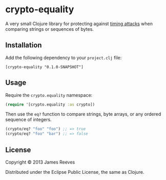 # crypto-equality

A very small Clojure library for protecting against
[timing attacks][1] when comparing strings or sequences of bytes.

[1]: https://en.wikipedia.org/wiki/Timing_attack

## Installation

Add the following dependency to your `project.clj` file:

    [crypto-equality "0.1.0-SNAPSHOT"]

## Usage

Require the `crypto.equality` namespace:

```clojure
(require '[crypto.equality :as crypto])
```

Then use the `eq?` function to compare strings, byte arrays, or any
ordered sequence of integers.

```clojure
(crypto/eq? "foo" "foo") ;; => true
(crypto/eq? "foo" "bar") ;; => false
```

## License

Copyright © 2013 James Reeves

Distributed under the Eclipse Public License, the same as Clojure.

